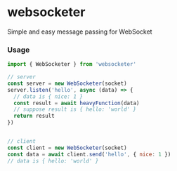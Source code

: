 # websocketer
Simple and easy message passing for WebSocket

### Usage

```js
import { WebSocketer } from 'websocketer'

// server
const server = new WebSocketer(socket)
server.listen('hello', async (data) => {
  // data is { nice: 1 }
  const result = await heavyFunction(data)
  // suppose result is { hello: 'world' }
  return result
})


// client
const client = new WebSocketer(socket)
const data = await client.send('hello', { nice: 1 })
// data is { hello: 'world' }
```
